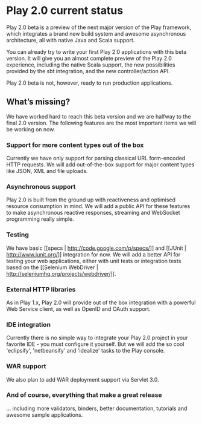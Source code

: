 # Play 2.0 current status

Play 2.0 beta is a preview of the next major version of the Play framework, which integrates a brand new build system and awesome asynchronous architecture, all with native Java and Scala support.

You can already try to write your first Play 2.0 applications with this beta version. It will give you an almost complete preview of the Play 2.0 experience, including the native Scala support, the new possibilities provided by the sbt integration, and the new controller/action API.

Play 2.0 beta is not, however, ready to run production applications. 

## What’s missing?

We have worked hard to reach this beta version and we are halfway to the final 2.0 version. The following features are the most important items we will be working on now.

### Support for more content types out of the box

Currently we have only support for parsing classical URL form-encoded HTTP requests. We will add out-of-the-box support for major content types like JSON, XML and file uploads.

### Asynchronous support

Play 2.0 is built from the ground up with reactiveness and optimised resource consumption in mind. We will add a public API for these features to make asynchronous reactive responses, streaming and WebSocket programming really simple.

### Testing

We have basic [[specs | http://code.google.com/p/specs/]] and [[JUnit | http://www.junit.org/]] integration for now. We will add a better API for testing your web applications, either with unit tests or integration tests based on the [[Selenium WebDriver | http://seleniumhq.org/projects/webdriver/]].

### External HTTP libraries

As in Play 1.x, Play 2.0 will provide out of the box integration with a powerful Web Service client, as well as OpenID and OAuth support.

### IDE integration

Currently there is no simple way to integrate your Play 2.0 project in your favorite IDE - you must configure it yourself. But we will add the so cool 'eclipsify', 'netbeansify' and 'idealize' tasks to the Play console.

### WAR support

We also plan to add WAR deployment support via Servlet 3.0.

### And of course, everything that make a great release

… including more validators, binders, better documentation, tutorials and awesome sample applications.